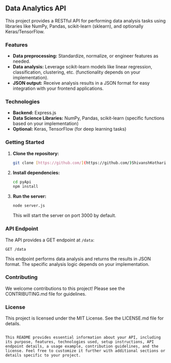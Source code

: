 ## Data Analytics API

This project provides a RESTful API for performing data analysis tasks using libraries like NumPy, Pandas, scikit-learn (sklearn), and optionally Keras/TensorFlow.

### Features

* **Data preprocessing:** Standardize, normalize, or engineer features as needed.
* **Data analysis:** Leverage scikit-learn models like linear regression, classification, clustering, etc. (functionality depends on your implementation).
* **JSON output:** Receive analysis results in a JSON format for easy integration with your frontend applications.

### Technologies

* **Backend:** Express.js
* **Data Science Libraries:** NumPy, Pandas, scikit-learn (specific functions based on your implementation)
* **Optional:** Keras, TensorFlow (for deep learning tasks)

### Getting Started

1. **Clone the repository:**

   ```bash
   git clone [https://github.com/](https://github.com/)ShivanshKothari/pyApi.git
   ```

2. **Install dependencies:**

   ```bash
   cd pyApi
   npm install
   ```

3. **Run the server:**

   ```bash
   node server.js
   ```

   This will start the server on port 3000 by default.

### API Endpoint

The API provides a GET endpoint at `/data`:

```
GET /data
```

This endpoint performs data analysis and returns the results in JSON format. The specific analysis logic depends on your implementation.


### Contributing

We welcome contributions to this project! Please see the CONTRIBUTING.md file for guidelines.

### License

This project is licensed under the MIT License. See the LICENSE.md file for details.
```

This README provides essential information about your API, including its purpose, features, technologies used, setup instructions, API endpoint details, a usage example, contribution guidelines, and the license. Feel free to customize it further with additional sections or details specific to your project.
